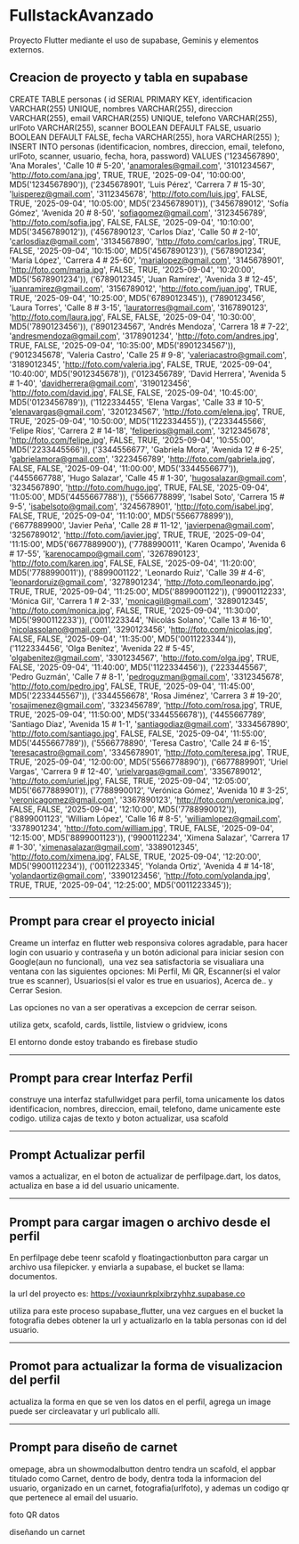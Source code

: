 # FullstackAvanzado

Proyecto Flutter mediante el uso de supabase, Geminis y elementos externos.

## Creacion de  proyecto y tabla en supabase

CREATE TABLE personas (
    id SERIAL PRIMARY KEY,
    identificacion VARCHAR(255) UNIQUE,
    nombres VARCHAR(255),
    direccion VARCHAR(255),
    email VARCHAR(255) UNIQUE,
    telefono VARCHAR(255),
    urlFoto VARCHAR(255),
    scanner BOOLEAN DEFAULT FALSE,
    usuario BOOLEAN DEFAULT FALSE,
    fecha VARCHAR(255),
    hora VARCHAR(255)
);
INSERT INTO personas (identificacion, nombres, direccion, email, telefono, urlFoto, scanner, usuario, fecha, hora, password) VALUES
('1234567890', 'Ana Morales', 'Calle 10 # 5-20', 'anamorales@gmail.com', '3101234567', 'http://foto.com/ana.jpg', TRUE, TRUE, '2025-09-04', '10:00:00', MD5('1234567890')),
('2345678901', 'Luis Pérez', 'Carrera 7 # 15-30', 'luisperez@gmail.com', '3112345678', 'http://foto.com/luis.jpg', FALSE, TRUE, '2025-09-04', '10:05:00', MD5('2345678901')),
('3456789012', 'Sofía Gómez', 'Avenida 20 # 8-50', 'sofiagomez@gmail.com', '3123456789', 'http://foto.com/sofia.jpg', FALSE, FALSE, '2025-09-04', '10:10:00', MD5('3456789012')),
('4567890123', 'Carlos Díaz', 'Calle 50 # 2-10', 'carlosdiaz@gmail.com', '3134567890', 'http://foto.com/carlos.jpg', TRUE, FALSE, '2025-09-04', '10:15:00', MD5('4567890123')),
('5678901234', 'María López', 'Carrera 4 # 25-60', 'marialopez@gmail.com', '3145678901', 'http://foto.com/maria.jpg', FALSE, TRUE, '2025-09-04', '10:20:00', MD5('5678901234')),
('6789012345', 'Juan Ramírez', 'Avenida 3 # 12-45', 'juanramirez@gmail.com', '3156789012', 'http://foto.com/juan.jpg', TRUE, TRUE, '2025-09-04', '10:25:00', MD5('6789012345')),
('7890123456', 'Laura Torres', 'Calle 8 # 3-15', 'lauratorres@gmail.com', '3167890123', 'http://foto.com/laura.jpg', FALSE, FALSE, '2025-09-04', '10:30:00', MD5('7890123456')),
('8901234567', 'Andrés Mendoza', 'Carrera 18 # 7-22', 'andresmendoza@gmail.com', '3178901234', 'http://foto.com/andres.jpg', TRUE, FALSE, '2025-09-04', '10:35:00', MD5('8901234567')),
('9012345678', 'Valeria Castro', 'Calle 25 # 9-8', 'valeriacastro@gmail.com', '3189012345', 'http://foto.com/valeria.jpg', FALSE, TRUE, '2025-09-04', '10:40:00', MD5('9012345678')),
('0123456789', 'David Herrera', 'Avenida 5 # 1-40', 'davidherrera@gmail.com', '3190123456', 'http://foto.com/david.jpg', FALSE, FALSE, '2025-09-04', '10:45:00', MD5('0123456789')),
('1122334455', 'Elena Vargas', 'Calle 33 # 10-5', 'elenavargas@gmail.com', '3201234567', 'http://foto.com/elena.jpg', TRUE, TRUE, '2025-09-04', '10:50:00', MD5('1122334455')),
('2233445566', 'Felipe Ríos', 'Carrera 2 # 14-18', 'feliperios@gmail.com', '3212345678', 'http://foto.com/felipe.jpg', FALSE, TRUE, '2025-09-04', '10:55:00', MD5('2233445566')),
('3344556677', 'Gabriela Mora', 'Avenida 12 # 6-25', 'gabrielamora@gmail.com', '3223456789', 'http://foto.com/gabriela.jpg', FALSE, FALSE, '2025-09-04', '11:00:00', MD5('3344556677')),
('4455667788', 'Hugo Salazar', 'Calle 45 # 1-30', 'hugosalazar@gmail.com', '3234567890', 'http://foto.com/hugo.jpg', TRUE, FALSE, '2025-09-04', '11:05:00', MD5('4455667788')),
('5566778899', 'Isabel Soto', 'Carrera 15 # 9-5', 'isabelsoto@gmail.com', '3245678901', 'http://foto.com/isabel.jpg', FALSE, TRUE, '2025-09-04', '11:10:00', MD5('5566778899')),
('6677889900', 'Javier Peña', 'Calle 28 # 11-12', 'javierpena@gmail.com', '3256789012', 'http://foto.com/javier.jpg', TRUE, TRUE, '2025-09-04', '11:15:00', MD5('6677889900')),
('7788990011', 'Karen Ocampo', 'Avenida 6 # 17-55', 'karenocampo@gmail.com', '3267890123', 'http://foto.com/karen.jpg', FALSE, FALSE, '2025-09-04', '11:20:00', MD5('7788990011')),
('8899001122', 'Leonardo Ruiz', 'Calle 39 # 4-6', 'leonardoruiz@gmail.com', '3278901234', 'http://foto.com/leonardo.jpg', TRUE, TRUE, '2025-09-04', '11:25:00', MD5('8899001122')),
('9900112233', 'Mónica Gil', 'Carrera 1 # 2-33', 'monicagil@gmail.com', '3289012345', 'http://foto.com/monica.jpg', FALSE, TRUE, '2025-09-04', '11:30:00', MD5('9900112233')),
('0011223344', 'Nicolás Solano', 'Calle 13 # 16-10', 'nicolassolano@gmail.com', '3290123456', 'http://foto.com/nicolas.jpg', FALSE, FALSE, '2025-09-04', '11:35:00', MD5('0011223344')),
('1122334456', 'Olga Benítez', 'Avenida 22 # 5-45', 'olgabenitez@gmail.com', '3301234567', 'http://foto.com/olga.jpg', TRUE, FALSE, '2025-09-04', '11:40:00', MD5('1122334456')),
('2233445567', 'Pedro Guzmán', 'Calle 7 # 8-1', 'pedroguzman@gmail.com', '3312345678', 'http://foto.com/pedro.jpg', FALSE, TRUE, '2025-09-04', '11:45:00', MD5('2233445567')),
('3344556678', 'Rosa Jiménez', 'Carrera 3 # 19-20', 'rosajimenez@gmail.com', '3323456789', 'http://foto.com/rosa.jpg', TRUE, TRUE, '2025-09-04', '11:50:00', MD5('3344556678')),
('4455667789', 'Santiago Díaz', 'Avenida 15 # 1-1', 'santiagodiaz@gmail.com', '3334567890', 'http://foto.com/santiago.jpg', FALSE, FALSE, '2025-09-04', '11:55:00', MD5('4455667789')),
('5566778890', 'Teresa Castro', 'Calle 24 # 6-15', 'teresacastro@gmail.com', '3345678901', 'http://foto.com/teresa.jpg', TRUE, TRUE, '2025-09-04', '12:00:00', MD5('5566778890')),
('6677889901', 'Uriel Vargas', 'Carrera 9 # 12-40', 'urielvargas@gmail.com', '3356789012', 'http://foto.com/uriel.jpg', FALSE, TRUE, '2025-09-04', '12:05:00', MD5('6677889901')),
('7788990012', 'Verónica Gómez', 'Avenida 10 # 3-25', 'veronicagomez@gmail.com', '3367890123', 'http://foto.com/veronica.jpg', FALSE, FALSE, '2025-09-04', '12:10:00', MD5('7788990012')),
('8899001123', 'William López', 'Calle 16 # 8-5', 'williamlopez@gmail.com', '3378901234', 'http://foto.com/william.jpg', TRUE, FALSE, '2025-09-04', '12:15:00', MD5('8899001123')),
('9900112234', 'Ximena Salazar', 'Carrera 17 # 1-30', 'ximenasalazar@gmail.com', '3389012345', 'http://foto.com/ximena.jpg', FALSE, TRUE, '2025-09-04', '12:20:00', MD5('9900112234')),
('0011223345', 'Yolanda Ortiz', 'Avenida 4 # 14-18', 'yolandaortiz@gmail.com', '3390123456', 'http://foto.com/yolanda.jpg', TRUE, TRUE, '2025-09-04', '12:25:00', MD5('0011223345'));
_____________________________________________________
## Prompt para crear el proyecto inicial

Creame un interfaz en flutter web responsiva colores agradable, para hacer login con usuario y contraseña y un botón adicional para iniciar sesion con Google(aun no funcional),  una vez sea satisfactoria se visualiara una ventana con las siguientes opciones: Mi Perfil, Mi QR, Escanner(si el valor true es scanner), Usuarios(si el valor es true en usuarios), Acerca de.. y Cerrar Sesion.

Las opciones no van a ser operativas a excepcion de cerrar seison. 



utiliza getx, scafold, cards, listtile, listview o gridview, icons



El entorno donde estoy trabando es firebase studio
___________________________________________________________
## Prompt para crear Interfaz Perfil

construye una interfaz stafullwidget para perfil, toma unicamente los datos identificacion, nombres, direccion, email, telefono, dame unicamente este codigo. utiliza cajas de texto y boton actualizar, usa scafold

____________________________________________________________
## Prompt Actualizar perfil
vamos a actualizar, en el boton de actualizar de perfilpage.dart, los datos, actualiza en base a id del usuario unicamente.


__________________________________________________________
## Prompt para cargar imagen o archivo desde el perfil

En perfilpage debe teenr scafold y floatingactionbutton para cargar un archivo usa filepicker.  y enviarla a supabase, el bucket se llama: documentos.

la url del proyecto es: https://voxiaunrkplxibrzyhhz.supabase.co

utiliza para este proceso supabase_flutter, una vez cargues en el bucket la fotografia debes obtener la url y actualizarlo en la tabla personas con id del usuario.
_________________________________________________________________
## Promot para actualizar la forma de visualizacion del perfil

actualiza la forma en que se ven los datos en el perfil, agrega un image puede ser circleavatar y url publicalo allí.

___________________________________________________________
## Prompt para diseño de carnet

omepage, abra un showmodalbutton dentro tendra un scafold, el appbar titulado como Carnet, dentro de body, dentra toda la informacion del usuario, organizado en un carnet, fotografia(urlfoto), y ademas un codigo qr que pertenece al email del usuario.

foto
QR
datos

diseñando un carnet


##

